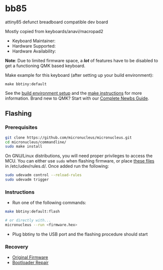 # bb85

attiny85 defunct breadboard compatible dev board 

Mostly copied from keyboards/anavi/macropad2

* Keyboard Maintainer: 
* Hardware Supported: 
* Hardware Availability: 

**Note**: Due to limited firmware space, a _**lot**_ of features have to be disabled to get a functioning QMK based keyboard.

Make example for this keyboard (after setting up your build environment):

    make bbtiny:default

See the [build environment setup](https://docs.qmk.fm/#/getting_started_build_tools) and the [make instructions](https://docs.qmk.fm/#/getting_started_make_guide) for more information. Brand new to QMK? Start with our [Complete Newbs Guide](https://docs.qmk.fm/#/newbs).

## Flashing
### Prerequisites

```bash
git clone https://github.com/micronucleus/micronucleus.git
cd micronucleus/commandline/
sudo make install
```

On GNU/Linux distributions, you will need proper privileges to access the MCU. You can either use `sudo` when flashing firmware, or place [these files](https://github.com/micronucleus/micronucleus/blob/master/commandline/49-micronucleus.rules) in /etc/udev/rules.d/. Once added run the following:

```bash
sudo udevadm control --reload-rules
sudo udevadm trigger
```

### Instructions

* Run one of the following commands:

```bash
make bbtiny:default:flash

# or directly with...
micronucleus --run <firmware.hex>
```

* Plug bbtiny to the USB port and the flashing procedure should start

### Recovery

* [Original Firmware](wwwut)
* [Bootloader Repair](micronucleus)
